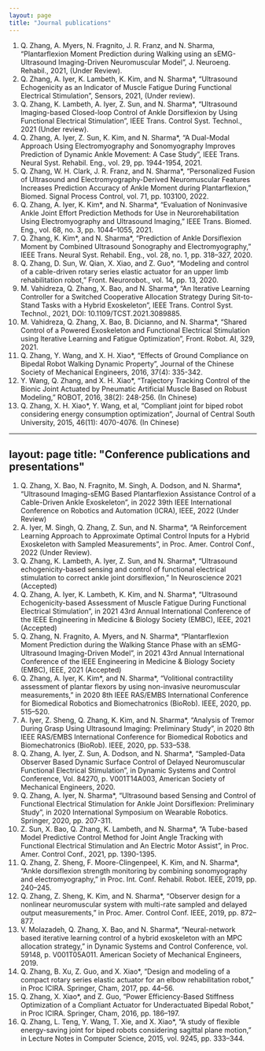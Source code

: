 ```yaml
---
layout: page
title: "Journal publications"
---
```


1.	Q. Zhang, A. Myers, N. Fragnito, J. R. Franz, and N. Sharma, “Plantarflexion Moment Prediction during Walking using an sEMG-Ultrasound Imaging-Driven Neuromuscular Model”, J. Neuroeng. Rehabil., 2021, (Under Review).
2.	Q. Zhang, A. Iyer, K. Lambeth, K. Kim, and N. Sharma*, “Ultrasound Echogenicity as an Indicator of Muscle Fatigue During Functional Electrical Stimulation”, Sensors, 2021, (Under review).
3.	Q. Zhang, K. Lambeth, A. Iyer, Z. Sun, and N. Sharma*, “Ultrasound Imaging-based Closed-loop Control of Ankle Dorsiflexion by Using Functional Electrical Stimulation”, IEEE Trans. Control Syst. Technol., 2021 (Under review).
4.	Q. Zhang, A. Iyer, Z. Sun, K. Kim, and N. Sharma*, “A Dual-Modal Approach Using Electromyography and Sonomyography Improves Prediction of Dynamic Ankle Movement: A Case Study”, IEEE Trans. Neural Syst. Rehabil. Eng., vol. 29, pp. 1944-1954, 2021.
5.	Q. Zhang, W. H. Clark, J. R. Franz, and N. Sharma*, “Personalized Fusion of Ultrasound and Electromyography-Derived Neuromuscular Features Increases Prediction Accuracy of Ankle Moment during Plantarflexion,” Biomed. Signal Process Control, vol. 71, pp. 103100, 2022.
6.	Q. Zhang, A. Iyer, K. Kim*, and N. Sharma*, “Evaluation of Noninvasive Ankle Joint Effort Prediction Methods for Use in Neurorehabilitation Using Electromyography and Ultrasound Imaging,” IEEE Trans. Biomed. Eng., vol. 68, no. 3, pp. 1044–1055, 2021.
7.	Q. Zhang, K. Kim*, and N. Sharma*, “Prediction of Ankle Dorsiflexion Moment by Combined Ultrasound Sonography and Electromyography,” IEEE Trans. Neural Syst. Rehabil. Eng., vol. 28, no. 1, pp. 318–327, 2020.
8.	Q. Zhang, D. Sun, W. Qian, X. Xiao, and Z. Guo*, “Modeling and control of a cable-driven rotary series elastic actuator for an upper limb rehabilitation robot,” Front. Neurorobot., vol. 14, pp. 13, 2020.
9.	M. Vahidreza, Q. Zhang, X. Bao, and N. Sharma*, “An Iterative Learning Controller for a Switched Cooperative Allocation Strategy During Sit-to-Stand Tasks with a Hybrid Exoskeleton”, IEEE Trans. Control Syst. Technol., 2021, DOI: 10.1109/TCST.2021.3089885.
10.	M. Vahidreza, Q. Zhang, X. Bao, B. Dicianno, and N. Sharma*, “Shared Control of a Powered Exoskeleton and Functional Electrical Stimulation using Iterative Learning and Fatigue Optimization”, Front. Robot. AI, 329, 2021.
11.	Q. Zhang, Y. Wang, and X. H. Xiao*, “Effects of Ground Compliance on Bipedal Robot Walking Dynamic Property”, Journal of the Chinese Society of Mechanical Engineers, 2016, 37(4): 335-342.
12.	Y. Wang, Q. Zhang, and X. H. Xiao*, “Trajectory Tracking Control of the Bionic Joint Actuated by Pneumatic Artificial Muscle Based on Robust Modeling,” ROBOT, 2016, 38(2): 248-256. (In Chinese)
13.	Q. Zhang, X. H. Xiao*, Y. Wang, et al, “Compliant joint for biped robot considering energy consumption optimization”, Journal of Central South University, 2015, 46(11): 4070-4076. (In Chinese)

---
layout: page
title: "Conference publications and presentations"
---

1.	Q. Zhang, X. Bao, N. Fragnito, M. Singh, A. Dodson, and N. Sharma*, “Ultrasound Imaging-sEMG Based Plantarflexion Assistance Control of a Cable-Driven Ankle Exoskeleton”, in 2022 39th IEEE International Conference on Robotics and Automation (ICRA), IEEE, 2022 (Under Review)
2.	A. Iyer, M. Singh, Q. Zhang, Z. Sun, and N. Sharma*, “A Reinforcement Learning Approach to Approximate Optimal Control Inputs for a Hybrid Exoskeleton with Sampled Measurements”, in Proc. Amer. Control Conf., 2022 (Under Review).
3.	Q. Zhang, K. Lambeth, A. Iyer, Z. Sun, and N. Sharma*, “Ultrasound echogenicity-based sensing and control of functional electrical stimulation to correct ankle joint dorsiflexion,” In Neuroscience 2021 (Accepted)
4.	Q. Zhang, A. Iyer, K. Lambeth, K. Kim, and N. Sharma*, “Ultrasound Echogenicity-based Assessment of Muscle Fatigue During Functional Electrical Stimulation”, in 2021 43rd Annual International Conference of the IEEE Engineering in Medicine & Biology Society (EMBC), IEEE, 2021 (Accepted)
5.	Q. Zhang, N. Fragnito, A. Myers, and N. Sharma*, “Plantarflexion Moment Prediction during the Walking Stance Phase with an sEMG-Ultrasound Imaging-Driven Model”, in 2021 43rd Annual International Conference of the IEEE Engineering in Medicine & Biology Society (EMBC), IEEE, 2021 (Accepted)
6.	Q. Zhang, A. Iyer, K. Kim*, and N. Sharma*, “Volitional contractility assessment of plantar flexors by using non-invasive neuromuscular measurements,” in 2020 8th IEEE RAS/EMBS International Conference for Biomedical Robotics and Biomechatronics (BioRob). IEEE, 2020, pp. 515–520.
7.	A. Iyer, Z. Sheng, Q. Zhang, K. Kim, and N. Sharma*, “Analysis of Tremor During Grasp Using Ultrasound Imaging: Preliminary Study”, in 2020 8th IEEE RAS/EMBS International Conference for Biomedical Robotics and Biomechatronics (BioRob). IEEE, 2020, pp. 533–538.
8.	Q. Zhang, A. Iyer, Z. Sun, A. Dodson, and N. Sharma*, “Sampled-Data Observer Based Dynamic Surface Control of Delayed Neuromuscular Functional Electrical Stimulation”, in Dynamic Systems and Control Conference, Vol. 84270, p. V001T14A003, American Society of Mechanical Engineers, 2020. 
9.	Q. Zhang, A. Iyer, N. Sharma*, “Ultrasound based Sensing and Control of Functional Electrical Stimulation for Ankle Joint Dorsiflexion: Preliminary Study”, in 2020 International Symposium on Wearable Robotics. Springer, 2020, pp. 207-311.
10.	Z. Sun, X. Bao, Q. Zhang, K. Lambeth, and N. Sharma*, “A Tube-based Model Predictive Control Method for Joint Angle Tracking with Functional Electrical Stimulation and An Electric Motor Assist”, in Proc. Amer. Control Conf., 2021, pp. 1390-1395.
11.	Q. Zhang, Z. Sheng, F. Moore-Clingenpeel, K. Kim, and N. Sharma*, “Ankle dorsiflexion strength monitoring by combining sonomyography and electromyography,” in Proc. Int. Conf. Rehabil. Robot. IEEE, 2019, pp. 240–245.
12.	Q. Zhang, Z. Sheng, K. Kim, and N. Sharma*, “Observer design for a nonlinear neuromuscular system with multi-rate sampled and delayed output measurements,” in Proc. Amer. Control Conf. IEEE, 2019, pp. 872–877.
13.	V. Molazadeh, Q. Zhang, X. Bao, and N. Sharma*, “Neural-network based iterative learning control of a hybrid exoskeleton with an MPC allocation strategy,” in Dynamic Systems and Control Conference, vol. 59148, p. V001T05A011. American Society of Mechanical Engineers, 2019.
14.	Q. Zhang, B. Xu, Z. Guo, and X. Xiao*, “Design and modeling of a compact rotary series elastic actuator for an elbow rehabilitation robot,” in Proc ICIRA. Springer, Cham, 2017, pp. 44–56.
15.	Q. Zhang, X. Xiao*, and Z. Guo, “Power Efficiency-Based Stiffness Optimization of a Compliant Actuator for Underactuated Bipedal Robot,” in Proc ICIRA. Springer, Cham, 2016, pp. 186–197.
16.	Q. Zhang, L. Teng, Y. Wang, T. Xie, and X. Xiao*, “A study of flexible energy-saving joint for biped robots considering sagittal plane motion,” in Lecture Notes in Computer Science, 2015, vol. 9245, pp. 333–344.
